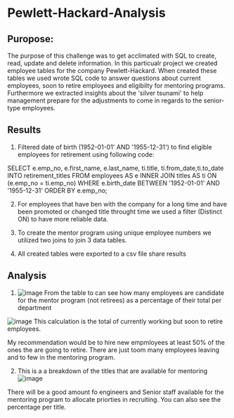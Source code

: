 # Pewlett-Hackard-Analysis

## Puropose:
  The purpose of this challenge was to get acclimated with SQL to create, read, update and delete information. In this particualr project we 
  created employee tables for the company Pewlett-Hackard. When created these tables we used wrote SQL code to answer questions about current employees,
  soon to retire employees and eligibilty for mentoring programs. Furthermore we extracted insights about the 'silver tsunami' to help management prepare 
  for the adjustments to come in regards to the senior-type employees.

## Results
1. Filtered date of birth  (1952-01-01' AND '1955-12-31') to find eligible employees for retirement using following code:

SELECT e.emp_no, e.first_name, e.last_name, ti.title, ti.from_date,ti.to_date
INTO retirement_titles
FROM employees AS e
INNER JOIN titles AS ti
ON (e.emp_no = ti.emp_no)
WHERE e.birth_date BETWEEN '1952-01-01' AND '1955-12-31'
ORDER BY e.emp_no;


2. For employees that have ben with the company for a long time and have been promoted or changed title throught time we used a filter (Distinct ON) to 
  have more reliable data.
 
3. To create the mentor program using unique employee numbers we utilized two joins to join 3 data tables.

4. All created tables were exported to a csv file share results

## Analysis

1. ![image](https://user-images.githubusercontent.com/98116799/161455176-ae1e93c1-348d-44a1-81b4-661d28b125c5.png)
From the table to can see how many employees are candidate for the mentor 
program (not retirees) as a percentage of their total per department



![image](https://user-images.githubusercontent.com/98116799/161455458-3429ad15-e4ec-4bec-896c-173dd27e9c9a.png)
This calculation is the total of currently working but soon to retire employees.

My recommendation would be to hire new empmloyees at least 50% of the  ones
the are going to retire. There are just toom many employees leaving and to few in
the mentoring program.



2. This is a a breakdown of the titles that are available for mentoring
![image](https://user-images.githubusercontent.com/98116799/161455854-194fe0b0-549e-4a0a-ba26-f0a26d40dab5.png)

There will be a good amount fo engineers and Senior staff available for the mentoring program to allocate priorties
in recruiting. You can also see the percentage per title.



